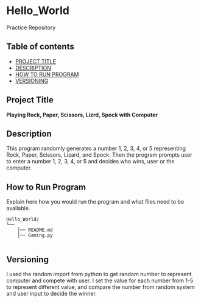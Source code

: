 # Hello_World
Practice Repository


## Table of contents

- [PROJECT TITLE](#Project-Title)
- [DESCRIPTION](#Description)
- [HOW TO RUN PROGRAM](#How-to-run-program)
- [VERSIONING](#versioning)

## Project Title

**Playing Rock, Paper, Scissors, Lizrd, Spock with Computer**

## Description

This program randomly generates a number 1, 2, 3, 4, or 5 representing Rock, Paper, Scissors, Lizard, and Spock. Then the program prompts user to enter a number 1, 2, 3, 4, or 5 and decides who wins, user or the computer.

## How to Run Program 

Explain here how you would run the program and what files need to be available. 
```text
Hello_World/
└── 
    │── README.md
    │── Gaming.py
   
```

## Versioning

I used the random import from python to get random number to represent computer and compete with user. I set the value for each number from 1-5 to represent different value, and compare the number from random system and user input to decide the winner. 
